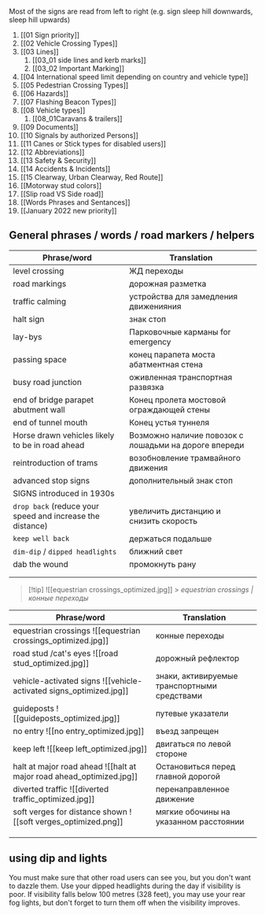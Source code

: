 Most of the signs are read from left to right (e.g. sign sleep hill downwards, sleep hill upwards)

1. [[01  Sign priority]]
2. [[02 Vehicle Crossing Types]]
3. [[03 Lines]]
	1. [[03_01 side lines and kerb marks]]
	2. [[03_02 Important Marking]]
4. [[04 International speed limit depending on country and vehicle type]]
5. [[05 Pedestrian Crossing Types]]
6. [[06 Hazards]]
7. [[07 Flashing Beacon Types]]
8. [[08 Vehicle types]]
	1. [[08_01Caravans & trailers]]
9. [[09 Documents]]
10. [[10 Signals by authorized Persons]]
11. [[11 Canes or Stick types for disabled users]]
12. [[12 Abbreviations]]
13. [[13 Safety & Security]]
14. [[14 Accidents & Incidents]]
15. [[15 Clearway, Urban Clearway, Red Route]]
16. [[Motorway stud colors]]
17. [[Slip road VS Side road]]
18. [[Words Phrases and Sentances]]
19. [[January 2022 new priority]]


## General phrases / words / road markers / helpers

| Phrase/word                                               | Translation                                           |
| --------------------------------------------------------- | ----------------------------------------------------- |
| level crossing                                            | ЖД переходы                                           |
| road markings                                             | дорожная разметка                                     |
| traffic calming                                           | устройства для замедления движенияния                 |
| halt sign                                                 | знак стоп                                             |
| lay-bys                                                   | Парковочные карманы for emergency                     |
| passing space                                             | конец парапета моста абатментная стена                |
| busy road junction                                        | оживленная транспортная развязка                      |
| end of bridge parapet abutment wall                       | Конец пролета мостовой ограждающей стены              |
| end of tunnel mouth                                       | Конец устья туннеля                                   |
| Horse drawn vehicles likely to be in road ahead           | Возможно наличие повозок с лошадьми на дороге впереди |
| reintroduction of trams                                   | возобновление трамвайного движения                    |
| advanced stop signs                                       | дополнительный знак стоп                              |
| SIGNS introduced in 1930s                                 |                                                       |
| `drop back` (reduce your speed and increase the distance) | увеличить дистанцию и снизить скорость                |
| `keep well back`                                          | держаться подальше                                    |
| `dim-dip` / `dipped headlights`                           | ближний свет                                          |
| dab the wound                                             | промокнуть рану                                       |
|                                                           |                                                       |
|                                                           |                                                       |

> [!tip] ![[equestrian crossings_optimized.jpg]] > *equestrian crossings | конные переходы*

| Phrase/word                                                    | Translation                                            |
|----------------------------------------------------------------|--------------------------------------------------------|
| equestrian crossings ![[equestrian crossings_optimized.jpg]]             | конные переходы                                        |
| road stud /cat's eyes ![[road stud_optimized.jpg]]                       | дорожный рефлектор                                     |
| vehicle-activated signs ![[vehicle-activated signs_optimized.jpg]]       | знаки, активируемые транспортными средствами           |
| guideposts ![[guideposts_optimized.jpg]]                                 | путевые указатели                                      |
| no entry ![[no entry_optimized.jpg]]                                     |  въезд запрещен                                        |
| keep left ![[keep left_optimized.jpg]]                                   | двигаться по левой стороне                             |
| halt at major road ahead ![[halt at major road ahead_optimized.jpg]]     | Остановиться перед главной дорогой                     |
| diverted traffic ![[diverted traffic_optimized.jpg]]                     | перенаправленное движение                              |
| soft verges for distance shown ![[soft verges_optimized.png]]            | мягкие обочины на указанном расстоянии                 |
|                                                                |                                                        |
|                                                                |                                                        |
|                                                                |                                                        |

## using dip and  lights
You must make sure that other road users can see you, but you don't want to dazzle them.
Use your dipped headlights during the day if visibility is poor.
If visibility falls below 100 metres (328 feet), you may use your rear fog lights, but don't forget to turn them off when the visibility improves.




